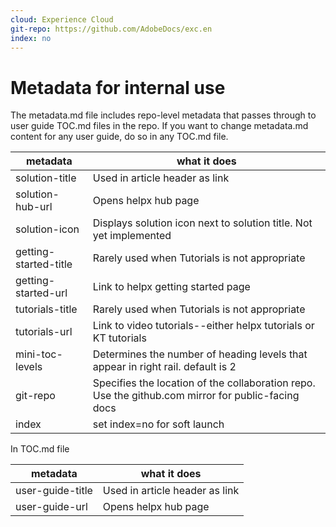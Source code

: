 ```yaml
---
cloud: Experience Cloud
git-repo: https://github.com/AdobeDocs/exc.en
index: no
---
```


<!-- We need better links for Getting Started and Tutorials. We can do this after we hit stage -->

# Metadata for internal use

The metadata.md file includes repo-level metadata that passes through to user guide TOC.md files in the repo. If you want to change metadata.md content for any user guide, do so in any TOC.md file.

| metadata | what it does |
|--- |--- |
| solution-title | Used in article header as link |
| solution-hub-url | Opens helpx hub page |
| solution-icon | Displays solution icon next to solution title. Not yet implemented |
| getting-started-title | Rarely used when Tutorials is not appropriate |
| getting-started-url | Link to helpx getting started page |
| tutorials-title | Rarely used when Tutorials is not appropriate |
| tutorials-url | Link to video tutorials--either helpx tutorials or KT tutorials |
| mini-toc-levels | Determines the number of heading levels that appear in right rail. default is 2 |
| git-repo | Specifies the location of the collaboration repo. Use the github.com mirror for public-facing docs |
| index | set index=no for soft launch |

In TOC.md file

| metadata | what it does |
|--- |--- |
| user-guide-title | Used in article header as link |
| user-guide-url | Opens helpx hub page |
